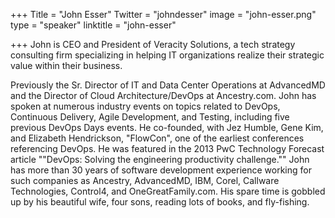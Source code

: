 +++
Title = "John Esser"
Twitter = "johndesser"
image = "john-esser.png"
type = "speaker"
linktitle = "john-esser"

+++
John is CEO and President of Veracity Solutions, a tech strategy consulting firm specializing in helping IT organizations realize their strategic value within their business.

Previously the Sr. Director of IT and Data Center Operations at AdvancedMD and the Director of Cloud Architecture/DevOps at Ancestry.com. John has spoken at numerous industry events on topics related to DevOps, Continuous Delivery, Agile Development, and Testing, including five previous DevOps Days events. He co-founded, with Jez Humble, Gene Kim, and Elizabeth Hendrickson, "FlowCon", one of the earliest conferences referencing DevOps. He was featured in the 2013 PwC Technology Forecast article ""DevOps: Solving the engineering productivity challenge."" John has more than 30 years of software development experience working for such companies as Ancestry, AdvancedMD, IBM, Corel, Callware Technologies, Control4, and OneGreatFamily.com. His spare time is gobbled up by his beautiful wife, four sons, reading lots of books, and fly-fishing.
